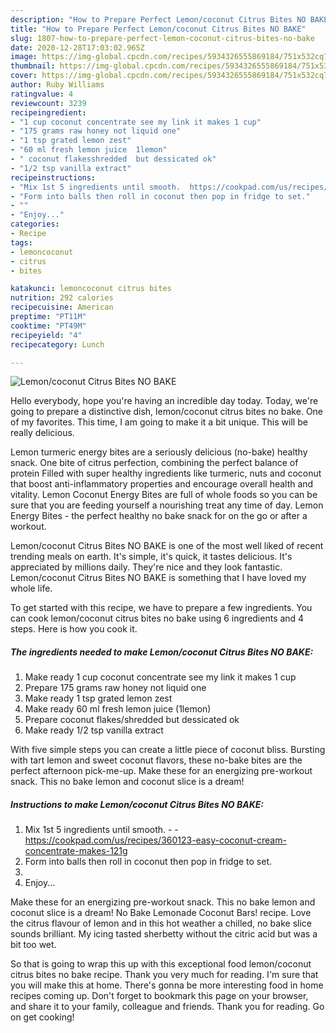 ```yaml
---
description: "How to Prepare Perfect Lemon/coconut Citrus Bites NO BAKE"
title: "How to Prepare Perfect Lemon/coconut Citrus Bites NO BAKE"
slug: 1807-how-to-prepare-perfect-lemon-coconut-citrus-bites-no-bake
date: 2020-12-28T17:03:02.965Z
image: https://img-global.cpcdn.com/recipes/5934326555869184/751x532cq70/lemoncoconut-citrus-bites-no-bake-recipe-main-photo.jpg
thumbnail: https://img-global.cpcdn.com/recipes/5934326555869184/751x532cq70/lemoncoconut-citrus-bites-no-bake-recipe-main-photo.jpg
cover: https://img-global.cpcdn.com/recipes/5934326555869184/751x532cq70/lemoncoconut-citrus-bites-no-bake-recipe-main-photo.jpg
author: Ruby Williams
ratingvalue: 4
reviewcount: 3239
recipeingredient:
- "1 cup coconut concentrate see my link it makes 1 cup"
- "175 grams raw honey not liquid one"
- "1 tsp grated lemon zest"
- "60 ml fresh lemon juice  1lemon"
- " coconut flakesshredded  but dessicated ok"
- "1/2 tsp vanilla extract"
recipeinstructions:
- "Mix 1st 5 ingredients until smooth.  https://cookpad.com/us/recipes/360123-easy-coconut-cream-concentrate-makes-121g"
- "Form into balls then roll in coconut then pop in fridge to set."
- ""
- "Enjoy..."
categories:
- Recipe
tags:
- lemoncoconut
- citrus
- bites

katakunci: lemoncoconut citrus bites 
nutrition: 292 calories
recipecuisine: American
preptime: "PT11M"
cooktime: "PT49M"
recipeyield: "4"
recipecategory: Lunch

---
```



![Lemon/coconut Citrus Bites NO BAKE](https://img-global.cpcdn.com/recipes/5934326555869184/751x532cq70/lemoncoconut-citrus-bites-no-bake-recipe-main-photo.jpg)

Hello everybody, hope you're having an incredible day today. Today, we're going to prepare a distinctive dish, lemon/coconut citrus bites no bake. One of my favorites. This time, I am going to make it a bit unique. This will be really delicious.

Lemon turmeric energy bites are a seriously delicious (no-bake) healthy snack. One bite of citrus perfection, combining the perfect balance of protein Filled with super healthy ingredients like turmeric, nuts and coconut that boost anti-inflammatory properties and encourage overall health and vitality. Lemon Coconut Energy Bites are full of whole foods so you can be sure that you are feeding yourself a nourishing treat any time of day. Lemon Energy Bites - the perfect healthy no bake snack for on the go or after a workout.

Lemon/coconut Citrus Bites NO BAKE is one of the most well liked of recent trending meals on earth. It's simple, it's quick, it tastes delicious. It's appreciated by millions daily. They're nice and they look fantastic. Lemon/coconut Citrus Bites NO BAKE is something that I have loved my whole life.


To get started with this recipe, we have to prepare a few ingredients. You can cook lemon/coconut citrus bites no bake using 6 ingredients and 4 steps. Here is how you cook it.

<!--inarticleads1-->

##### The ingredients needed to make Lemon/coconut Citrus Bites NO BAKE:

1. Make ready 1 cup coconut concentrate see my link it makes 1 cup
1. Prepare 175 grams raw honey not liquid one
1. Make ready 1 tsp grated lemon zest
1. Make ready 60 ml fresh lemon juice  (1lemon)
1. Prepare  coconut flakes/shredded  but dessicated ok
1. Make ready 1/2 tsp vanilla extract


With five simple steps you can create a little piece of coconut bliss. Bursting with tart lemon and sweet coconut flavors, these no-bake bites are the perfect afternoon pick-me-up. Make these for an energizing pre-workout snack. This no bake lemon and coconut slice is a dream! 

<!--inarticleads2-->

##### Instructions to make Lemon/coconut Citrus Bites NO BAKE:

1. Mix 1st 5 ingredients until smooth. -  - https://cookpad.com/us/recipes/360123-easy-coconut-cream-concentrate-makes-121g
1. Form into balls then roll in coconut then pop in fridge to set.
1. 
1. Enjoy...


Make these for an energizing pre-workout snack. This no bake lemon and coconut slice is a dream! No Bake Lemonade Coconut Bars! recipe. Love the citrus flavour of lemon and in this hot weather a chilled, no bake slice sounds brilliant. My icing tasted sherbetty without the citric acid but was a bit too wet. 

So that is going to wrap this up with this exceptional food lemon/coconut citrus bites no bake recipe. Thank you very much for reading. I'm sure that you will make this at home. There's gonna be more interesting food in home recipes coming up. Don't forget to bookmark this page on your browser, and share it to your family, colleague and friends. Thank you for reading. Go on get cooking!
